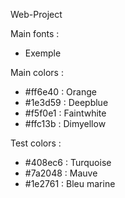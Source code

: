 Web-Project

Main fonts :
- Exemple

Main colors : 
- #ff6e40 : Orange
- #1e3d59 : Deepblue
- #f5f0e1 : Faintwhite
- #ffc13b : Dimyellow

Test colors :
- #408ec6 : Turquoise
- #7a2048 : Mauve
- #1e2761 : Bleu marine